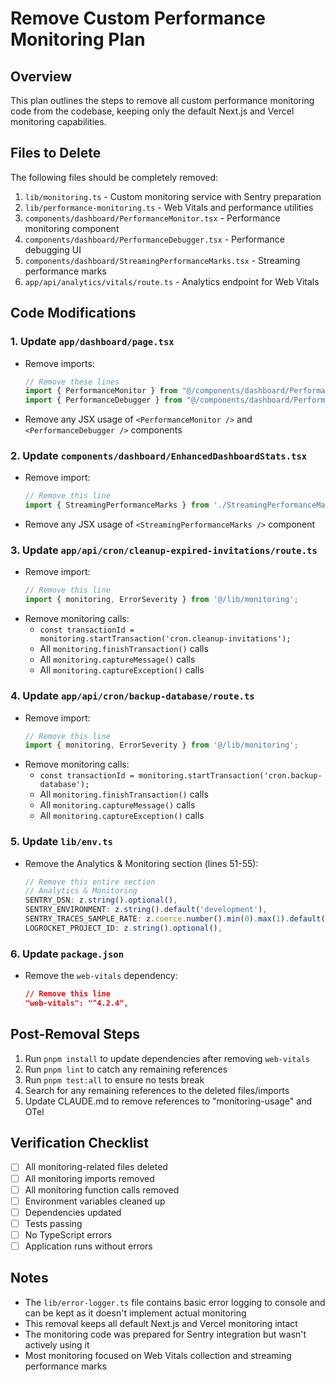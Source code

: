 # Remove Custom Performance Monitoring Plan

## Overview
This plan outlines the steps to remove all custom performance monitoring code from the codebase, keeping only the default Next.js and Vercel monitoring capabilities.

## Files to Delete

The following files should be completely removed:

1. `lib/monitoring.ts` - Custom monitoring service with Sentry preparation
2. `lib/performance-monitoring.ts` - Web Vitals and performance utilities
3. `components/dashboard/PerformanceMonitor.tsx` - Performance monitoring component
4. `components/dashboard/PerformanceDebugger.tsx` - Performance debugging UI
5. `components/dashboard/StreamingPerformanceMarks.tsx` - Streaming performance marks
6. `app/api/analytics/vitals/route.ts` - Analytics endpoint for Web Vitals

## Code Modifications

### 1. Update `app/dashboard/page.tsx`
- Remove imports:
  ```typescript
  // Remove these lines
  import { PerformanceMonitor } from "@/components/dashboard/PerformanceMonitor";
  import { PerformanceDebugger } from "@/components/dashboard/PerformanceDebugger";
  ```
- Remove any JSX usage of `<PerformanceMonitor />` and `<PerformanceDebugger />` components

### 2. Update `components/dashboard/EnhancedDashboardStats.tsx`
- Remove import:
  ```typescript
  // Remove this line
  import { StreamingPerformanceMarks } from './StreamingPerformanceMarks';
  ```
- Remove any JSX usage of `<StreamingPerformanceMarks />` component

### 3. Update `app/api/cron/cleanup-expired-invitations/route.ts`
- Remove import:
  ```typescript
  // Remove this line
  import { monitoring, ErrorSeverity } from '@/lib/monitoring';
  ```
- Remove monitoring calls:
  - `const transactionId = monitoring.startTransaction('cron.cleanup-invitations');`
  - All `monitoring.finishTransaction()` calls
  - All `monitoring.captureMessage()` calls
  - All `monitoring.captureException()` calls

### 4. Update `app/api/cron/backup-database/route.ts`
- Remove import:
  ```typescript
  // Remove this line
  import { monitoring, ErrorSeverity } from '@/lib/monitoring';
  ```
- Remove monitoring calls:
  - `const transactionId = monitoring.startTransaction('cron.backup-database');`
  - All `monitoring.finishTransaction()` calls
  - All `monitoring.captureMessage()` calls
  - All `monitoring.captureException()` calls

### 5. Update `lib/env.ts`
- Remove the Analytics & Monitoring section (lines 51-55):
  ```typescript
  // Remove this entire section
  // Analytics & Monitoring
  SENTRY_DSN: z.string().optional(),
  SENTRY_ENVIRONMENT: z.string().default('development'),
  SENTRY_TRACES_SAMPLE_RATE: z.coerce.number().min(0).max(1).default(0.1),
  LOGROCKET_PROJECT_ID: z.string().optional(),
  ```

### 6. Update `package.json`
- Remove the `web-vitals` dependency:
  ```json
  // Remove this line
  "web-vitals": "^4.2.4",
  ```

## Post-Removal Steps

1. Run `pnpm install` to update dependencies after removing `web-vitals`
2. Run `pnpm lint` to catch any remaining references
3. Run `pnpm test:all` to ensure no tests break
4. Search for any remaining references to the deleted files/imports
5. Update CLAUDE.md to remove references to "monitoring-usage" and OTel

## Verification Checklist

- [ ] All monitoring-related files deleted
- [ ] All monitoring imports removed
- [ ] All monitoring function calls removed
- [ ] Environment variables cleaned up
- [ ] Dependencies updated
- [ ] Tests passing
- [ ] No TypeScript errors
- [ ] Application runs without errors

## Notes

- The `lib/error-logger.ts` file contains basic error logging to console and can be kept as it doesn't implement actual monitoring
- This removal keeps all default Next.js and Vercel monitoring intact
- The monitoring code was prepared for Sentry integration but wasn't actively using it
- Most monitoring focused on Web Vitals collection and streaming performance marks